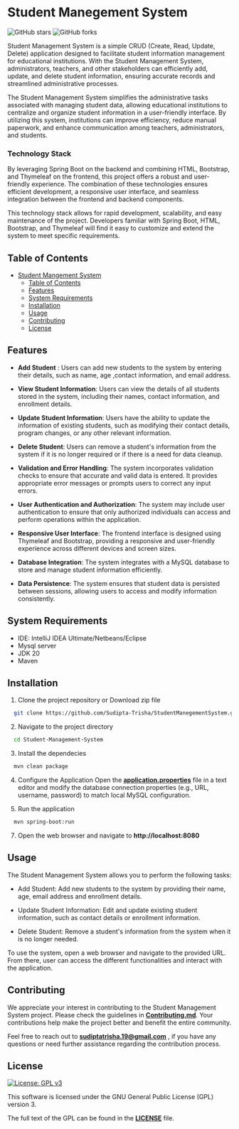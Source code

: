 # Student Manegement System

![GitHub stars](https://img.shields.io/github/stars/Sudipta-Trisha/StudentManegementSystem)  ![GitHub forks](https://img.shields.io/github/forks/Sudipta-Trisha/StudentManegementSystem)

Student Management System is a simple CRUD (Create, Read, Update, Delete) application designed to facilitate student information management for educational institutions. With the Student Management System, administrators, teachers, and other stakeholders can efficiently add, update, and delete student information, ensuring accurate records and streamlined administrative processes.

The Student Management System simplifies the administrative tasks associated with managing student data, allowing educational institutions to centralize and organize student information in a user-friendly interface. By utilizing this system, institutions can improve efficiency, reduce manual paperwork, and enhance communication among teachers, administrators, and students.

### Technology Stack
  
By leveraging Spring Boot on the backend and combining HTML, Bootstrap, and Thymeleaf on the frontend, this project offers a robust and user-friendly experience. The combination of these technologies ensures efficient development, a responsive user interface, and seamless integration between the frontend and backend components.

This technology stack allows for rapid development, scalability, and easy maintenance of the project. Developers familiar with Spring Boot, HTML, Bootstrap, and Thymeleaf will find it easy to customize and extend the system to meet specific requirements.


## Table of Contents

* [Student Mangement System](#student-management-system)
   * [Table of Contents](#table-of-contents)
   * [Features](#features)
   * [System Requirements](#system-requirements)
   * [Installation](#installation)
   * [Usage](#usage)
   * [Contributing](#contributing)
   * [License](#license)
 
## Features

* <strong>Add Student</strong> : Users can add new students to the system by entering their details, such as name, age ,contact information, and email address.

* <strong>View Student Information</strong>: Users can view the details of all students stored in the system, including their names, contact information, and enrollment details.

* <strong>Update Student Information</strong>: Users have the ability to update the information of existing students, such as modifying their contact details, program changes, or any other relevant information.

* <strong>Delete Student</strong>: Users can remove a student's information from the system if it is no longer required or if there is a need for data cleanup.

* <strong>Validation and Error Handling</strong>: The system incorporates validation checks to ensure that accurate and valid data is entered. It provides appropriate error messages or prompts users to correct any input errors.

* <strong>User Authentication and Authorization</strong>: The system may include user authentication to ensure that only authorized individuals can access and perform operations within the application.

* <strong>Responsive User Interface</strong>: The frontend interface is designed using Thymeleaf and Bootstrap, providing a responsive and user-friendly experience across different devices and screen sizes.

* <strong>Database Integration</strong>: The system integrates with a MySQL database to store and manage student information efficiently.

* <strong>Data Persistence</strong>: The system ensures that student data is persisted between sessions, allowing users to access and modify information consistently.

## System Requirements

* IDE: IntelliJ IDEA Ultimate/Netbeans/Eclipse
* Mysql server
* JDK 20
* Maven

## Installation

1. Clone the project repository or Download zip file

```bash
  git clone https://github.com/Sudipta-Trisha/StudentManegementSystem.git
```

 2. Navigate to the project directory
``` bash
  cd Student-Management-System
```

3. Install the dependecies
```bash
  mvn clean package
```

4. Configure the Application
    Open the [**application.properties**](Student-Management-System/src/main/resources/application.properties) file in a text editor and modify the database connection properties (e.g., URL, username, password) to match local MySQL configuration. 

6. Run the application
```bash
  mvn spring-boot:run
```

7. Open the web browser and navigate to **http://localhost:8080**

## Usage

The Student Management System allows you to perform the following tasks:

- Add Student: Add new students to the system by providing their name, age, email address and enrollment details.

- Update Student Information: Edit and update existing student information, such as contact details or enrollment information.

- Delete Student: Remove a student's information from the system when it is no longer needed.

To use the system, open a web browser and navigate to the provided URL. From there, user can access the different functionalities and interact with the application.

## Contributing

We appreciate your interest in contributing to the Student Management System project. Please check the guidelines in [**Contributing.md**](Student-Management-System/CONTRIBUTING.md). Your contributions help make the project better and benefit the entire community.

Feel free to reach out to **sudiptatrisha.19@gmail.com** , if you have any questions or need further assistance regarding the contribution process.

## License

[![License: GPL v3](https://img.shields.io/badge/License-GPLv3-green.svg)](https://www.gnu.org/licenses/gpl-3.0)

This software is licensed under the GNU General Public License (GPL) version 3.

The full text of the GPL can be found in the [**LICENSE**](LICENSE) file.






